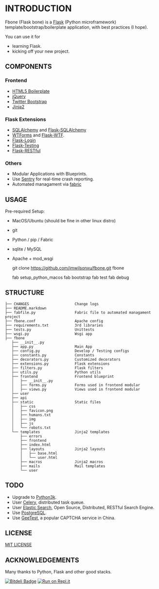 # INTRODUCTION

Fbone (Flask bone) is a [Flask](http://flask.pocoo.org) (Python microframework) template/bootstrap/boilerplate application, with best practices (I hope).

You can use it for

- learning Flask.
- kicking off your new project.

## COMPONENTS

### Frontend

- [HTML5 Boilerplate](https://github.com/h5bp/html5-boilerplate)
- [jQuery](http://jquery.com/)
- [Twitter Bootstrap](https://github.com/twitter/bootstrap)
- [Jinja2](http://jinja.pocoo.org/docs/dev/)

### Flask Extensions

- [SQLAlchemy](http://www.sqlalchemy.org) and [Flask-SQLAlchemy](http://flask-sqlalchemy.pocoo.org)
- [WTForms](http://wtforms.readthedocs.io) and [Flask-WTF](https://flask-wtf.readthedocs.io).
- [Flask-Login](https://flask-login.readthedocs.io)
- [Flask-Testing](https://pythonhosted.org/Flask-Testing/)
- [Flask-RESTful](http://flask-restful-cn.readthedocs.io/)

### Others

- Modular Applications with Blueprints.
- Use [Sentry](https://getsentry.com) for real-time crash reporting.
- Automated managament via [fabric](http://flask.pocoo.org/docs/patterns/fabric/)

## USAGE

Pre-required Setup:

- MacOS/Ubuntu (should be fine in other linux distro)
- git
- Python / pip / Fabric
- sqlite / MySQL
- Apache + mod\_wsgi

    git clone https://github.com/imwilsonxu/fbone.git fbone

    fab setup_python_macos
    fab bootstrap
    fab test
    fab debug

## STRUCTURE

    ├── CHANGES                     Change logs
    ├── README.markdown
    ├── fabfile.py                  Fabric file to automated managament project
    ├── fbone.conf                  Apache config
    ├── requirements.txt            3rd libraries
    ├── tests.py                    Unittests
    ├── wsgi.py                     Wsgi app
    ├── fbone
       ├── __init__.py
       ├── app.py                   Main App
       ├── config.py                Develop / Testing configs
       ├── constants.py             Constants
       ├── decorators.py            Customized decorators
       ├── extensions.py            Flask extensions
       ├── filters.py               Flask filters
       ├── utils.py                 Python utils
       ├── frontend                 Frontend blueprint
       │   ├── __init__.py
       │   ├── forms.py             Forms used in frontend modular
       │   ├── views.py             Views used in frontend modular
       ├── user
       ├── api
       ├── static                   Static files
       │   ├── css
       │   ├── favicon.png
       │   ├── humans.txt
       │   ├── img
       │   ├── js
       │   └── robots.txt
       └── templates                Jinja2 templates
           ├── errors
           ├── frontend
           ├── index.html
           ├── layouts              Jinja2 layouts
           │   ├── base.html
           │   └── user.html
           ├── macros               Jinja2 macros
           ├── mails                Mail templates
           └── user

## TODO

- Upgrade to [Python3k](https://www.python.org/download/releases/3.0/).
- User [Celery](http://celeryprojet.org), distributed task queue.
- User [Elastic Search](https://github.com/elastic/elasticsearch), Open Source, Distributed, RESTful Search Engine.
- Use [PostgreSQL](https://www.postgresql.org).
- Use [GeeTest](http://www.geetest.com), a popular CAPTCHA service in China.

## LICENSE

[MIT LICENSE](http://www.tldrlegal.com/license/mit-license)

## ACKNOWLEDGEMENTS

Many thanks to Python, Flask and other good stacks.


[![Bitdeli Badge](https://d2weczhvl823v0.cloudfront.net/imwilsonxu/fbone/trend.png)](https://bitdeli.com/free "Bitdeli Badge")
[![Run on Repl.it](https://repl.it/badge/github/imwilsonxu/fbone)](https://repl.it/github/imwilsonxu/fbone)